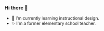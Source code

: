 ### Hi there 👋

- 🌱 I’m currently learning instructional design.
- ✨ I'm a former elementary school teacher. 

